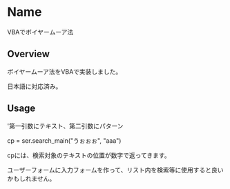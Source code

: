 Name
====
VBAでボイヤームーア法


## Overview
ボイヤームーア法をVBAで実装しました。

日本語に対応済み。

## Usage
'第一引数にテキスト、第二引数にパターン

cp = ser.search_main("うぉぉぉ", "aaa")

cpには、検索対象のテキストの位置が数字で返ってきます。

ユーザーフォームに入力フォームを作って、リスト内を検索等に使用すると良いかもしれません。
